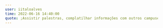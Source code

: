 ```yaml
---
user: iitaloalves
time: 2022-06-16 14:40:00
quote: ;Assistir palestras, complatilhar informações com outros campuseiros.
---
```

